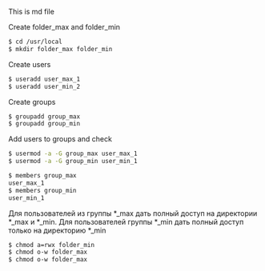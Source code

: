 This is md file

Create folder_max and folder_min

```bash
$ cd /usr/local
$ mkdir folder_max folder_min
```

Create users
```bash
$ useradd user_max_1
$ useradd user_min_2
```

Create groups

```bash
$ groupadd group_max
$ groupadd group_min
```

Add users to groups and check

```bash
$ usermod -a -G group_max user_max_1
$ usermod -a -G group_min user_min_1

$ members group_max
user_max_1
$ members group_min
user_min_1
```


Для пользователей из группы *_max дать полный доступ на директории *_max и *_min. Для пользователей группы *_min дать полный доступ только на директорию *_min

```bash
$ chmod a=rwx folder_min
$ chmod o-w folder_max
$ chmod o-w folder_max
```
